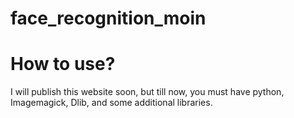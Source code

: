# face_recognition_moin
# How to use?
I will publish this website soon, but till now, you must have python, Imagemagick, Dlib, and some additional libraries.
